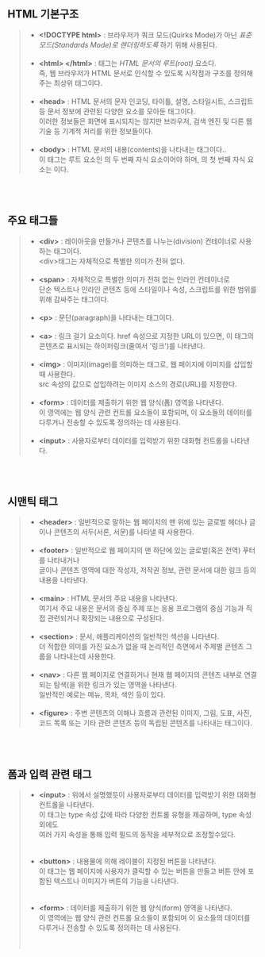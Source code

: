 HTML 기본구조
-------------
>- **&lt;!DOCTYPE html&gt;** : 브라우저가 쿼크 모드(Quirks Mode)가 아닌 *표준 모드(Standards Mode)로 렌더링하도록* 하기 위해 사용된다.<br><br>
>- **&lt;html&gt; &lt;/html&gt;** : 태그는 *HTML 문서의 루트(root)* 요소다.<br>
즉, 웹 브라우저가 HTML 문서로 인식할 수 있도록 시작점과 구조를 정의해주는 최상위 태그이다.<br><br>
>- **&lt;head&gt;** : HTML 문서의 문자 인코딩, 타이틀, 설명, 스타일시트, 스크립트 등 문서 정보에 관련된 다양한 요소를 모아둔 태그이다.<br>
이러한 정보들은 화면에 표시되지는 않지만 브라우저, 검색 엔진 및 다른 웹 기술 등 기계적 처리를 위한 정보들이다.<br><br>
> - **&lt;body&gt;** : HTML 문서의 내용(contents)을 나타내는 태그이다..<br>
이 태그는 루트 요소인 <html>의 두 번째 자식 요소이어야 하며, <html>의 첫 번째 자식 요소는 <head>이다.
<br>
<br>

주요 태그들
-------------
>- **&lt;div&gt;** : 레이아웃을 만들거나 콘텐츠를 나누는(division) 컨테이너로 사용하는 태그이다.<br>
&lt;div&gt;태그는 자체적으로 특별한 의미가 전혀 없다.<br><br>
>- **&lt;span&gt;** : 자체적으로 특별한 의미가 전혀 없는 인라인 컨테이너로<br>
단순 텍스트나 인라인 콘텐츠 등에 스타일이나 속성, 스크립트를 위한 범위를 위해 감싸주는 태그이다.<br><br>
>- **&lt;p&gt;** : 문단(paragraph)을 나타내는 태그이다.<br><br>
>- **&lt;a&gt;** : 링크 걸기 요소이다. href 속성으로 지정한 URL이 있으면, 이 태그의 콘텐츠로 표시되는 하이퍼링크(줄여서 '링크')를 나타낸다.<br><br>
>- **&lt;img&gt;** : 이미지(image)를 의미하는 태그로, 웹 페이지에 이미지를 삽입할 때 사용한다.<br>
 src 속성의 값으로 삽입하려는 이미지 소스의 경로(URL)를 지정한다.<br><br>
>- **&lt;form&gt;** : 데이터를 제출하기 위한 웹 양식(폼) 영역을 나타낸다.<br>
이 영역에는 웹 양식 관련 컨트롤 요소들이 포함되며, 이 요소들의 데이터를 다루거나 전송할 수 있도록 정의하는 데 사용된다.<br><br>
>- **&lt;input&gt;** : 사용자로부터 데이터를 입력받기 위한 대화형 컨트롤을 나타낸다.
<br>
<br>

시맨틱 태그
------------
>- **&lt;header&gt;** : 일반적으로 말하는 웹 페이지의 맨 위에 있는 글로벌 헤더나 글이나 콘텐츠의 서두(서론, 서문)를 나타낼 때 사용한다.<br><br>
>- **&lt;footer&gt;** : 일반적으로 웹 페이지의 맨 하단에 있는 글로벌(혹은 전역) 푸터를 나타내거나<br>
글이나 콘텐츠 영역에 대한 작성자, 저작권 정보, 관련 문서에 대한 링크 등의 내용을 나타낸다.<br><br>
>- **&lt;main&gt;** : HTML 문서의 주요 내용을 나타낸다.<br>
여기서 주요 내용은 문서의 중심 주제 또는 응용 프로그램의 중심 기능과 직접 관련되거나 확장되는 내용으로 구성된다.<br><br>
>- **&lt;section&gt;** : 문서, 애플리케이션의 일반적인 섹션을 나타낸다.<br>
더 적합한 의미를 가진 요소가 없을 때 논리적인 측면에서 주제별 콘텐츠 그룹을 나타내는데 사용한다.<br><br>
>- **&lt;nav&gt;** : 다른 웹 페이지로 연결하거나 현재 웹 페이지의 콘텐츠 내부로 연결되는 탐색(을 위한 링크가 있는 영역을 나타낸다.<br>
일반적인 예로는 메뉴, 목차, 색인 등이 있다.<br><br>
>- **&lt;figure&gt;** : 주변 콘텐츠의 이해나 흐름과 관련된 이미지, 그림, 도표, 사진, 코드 목록 또는 기타 관련 콘텐츠 등의 독립된 콘텐츠를 나타내는 태그이다.
<br>
<br>

폼과 입력 관련 태그
-------------------
>- **&lt;input&gt;** : 위에서 설명했듯이 사용자로부터 데이터를 입력받기 위한 대화형 컨트롤을 나타낸다.<br>
이 태그는 type 속성 값에 따라 다양한 컨트롤 유형을 제공하며, type 속성 외에도<br> 여러 가지 속성을 통해 입력 필드의 동작을 세부적으로 조정할수있다.<br><br><br>
>- **&lt;button&gt;** : 내용물에 의해 레이블이 지정된 버튼을 나타낸다.<br>
이 태그는 웹 페이지에 사용자가 클릭할 수 있는 버튼을 만들고  버튼 안에 포함된 텍스트나 이미지가 버튼의 기능을 나타낸다.<br><br><br>
>- **&lt;form&gt;** : 데이터를 제출하기 위한 웹 양식(form) 영역을 나타낸다.<br>
이 영역에는 웹 양식 관련 컨트롤 요소들이 포함되며 이 요소들의 데이터를 다루거나 전송할 수 있도록 정의하는 데 사용된다.<br><br><br>


















